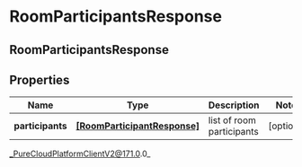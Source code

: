 # RoomParticipantsResponse

## RoomParticipantsResponse

## Properties

|Name | Type | Description | Notes|
|------------ | ------------- | ------------- | -------------|
| **participants** | [**[RoomParticipantResponse]**]([RoomParticipantResponse]) | list of room participants | [optional] |



_PureCloudPlatformClientV2@171.0.0_
